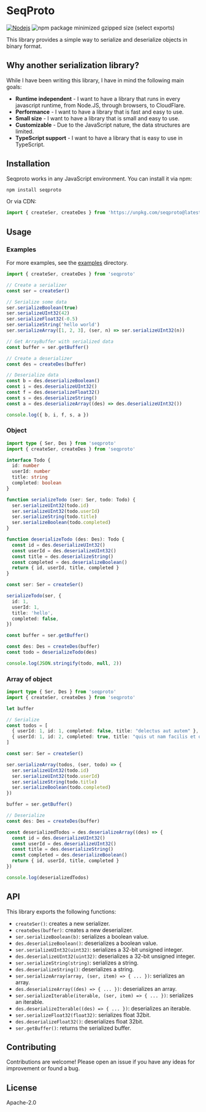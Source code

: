 # SeqProto

[![Nodejs](https://github.com/oramasearch/seqproto/actions/workflows/nodejs.yml/badge.svg)](https://github.com/oramasearch/seqproto/actions/workflows/nodejs.yml)
![npm package minimized gzipped size (select exports)](https://img.shields.io/bundlejs/size/seqproto)

This library provides a simple way to serialize and deserialize objects in binary format.

## Why another serialization library?

While I have been writing this library, I have in mind the following main goals:
- **Runtime independent** - I want to have a library that runs in every javascript runtime, from Node.JS, through browsers, to CloudFlare.
- **Performance** - I want to have a library that is fast and easy to use.
- **Small size** - I want to have a library that is small and easy to use.
- **Customizable** - Due to the JavaScript nature, the data structures are limited.
- **TypeScript support** - I want to have a library that is easy to use in TypeScript.

## Installation

Seqproto works in any JavaScript environment. You can install it via npm:

```sh
npm install seqproto
```

Or via CDN:

```js
import { createSer, createDes } from 'https://unpkg.com/seqproto@latest/dist/esm/index.js'
```

## Usage

### Examples

For more examples, see the [examples](https://github.com/oramasearch/seqproto/tree/main/examples) directory.

```typescript
import { createSer, createDes } from 'seqproto'

// Create a serializer
const ser = createSer()

// Serialize some data
ser.serializeBoolean(true)
ser.serializeUInt32(42)
ser.serializeFloat32(-0.5)
ser.serializeString('hello world')
ser.serializeArray([1, 2, 3], (ser, n) => ser.serializeUInt32(n))

// Get ArrayBuffer with serialized data
const buffer = ser.getBuffer()

// Create a deserializer
const des = createDes(buffer)

// Deserialize data
const b = des.deserializeBoolean()
const i = des.deserializeUInt32()
const f = des.deserializeFloat32()
const s = des.deserializeString()
const a = des.deserializeArray((des) => des.deserializeUInt32())

console.log({ b, i, f, s, a })
```

### Object

```typescript
import type { Ser, Des } from 'seqproto'
import { createSer, createDes } from 'seqproto'

interface Todo {
  id: number
  userId: number
  title: string
  completed: boolean
}

function serializeTodo (ser: Ser, todo: Todo) {
  ser.serializeUInt32(todo.id)
  ser.serializeUInt32(todo.userId)
  ser.serializeString(todo.title)
  ser.serializeBoolean(todo.completed)
}

function deserializeTodo (des: Des): Todo {
  const id = des.deserializeUInt32()
  const userId = des.deserializeUInt32()
  const title = des.deserializeString()
  const completed = des.deserializeBoolean()
  return { id, userId, title, completed }
}

const ser: Ser = createSer()

serializeTodo(ser, {
  id: 1,
  userId: 1,
  title: 'hello',
  completed: false,
})

const buffer = ser.getBuffer()

const des: Des = createDes(buffer)
const todo = deserializeTodo(des)

console.log(JSON.stringify(todo, null, 2))
```

### Array of object

```typescript
import type { Ser, Des } from 'seqproto'
import { createSer, createDes } from 'seqproto'

let buffer

// Serialize
const todos = [
  { userId: 1, id: 1, completed: false, title: "delectus aut autem" },
  { userId: 1, id: 2, completed: true, title: "quis ut nam facilis et officia qui" }
]

const ser: Ser = createSer()

ser.serializeArray(todos, (ser, todo) => {
  ser.serializeUInt32(todo.id)
  ser.serializeUInt32(todo.userId)
  ser.serializeString(todo.title)
  ser.serializeBoolean(todo.completed)
})

buffer = ser.getBuffer()

// Deserialize
const des: Des = createDes(buffer)

const deserializedTodos = des.deserializeArray((des) => {
  const id = des.deserializeUInt32()
  const userId = des.deserializeUInt32()
  const title = des.deserializeString()
  const completed = des.deserializeBoolean()
  return { id, userId, title, completed }
})

console.log(deserializedTodos)
```

## API

This library exports the following functions:

- `createSer()`: creates a new serializer.
- `createDes(buffer)`: creates a new deserializer.
- `ser.serializeBoolean(b)`: serializes a boolean value.
- `des.deserializeBoolean()`: deserializes a boolean value.
- `ser.serializeUInt32(uint32)`: serializes a 32-bit unsigned integer.
- `des.deserializeUInt32(uint32)`: deserializes a 32-bit unsigned integer.
- `ser.serializeString(string)`: serializes a string.
- `des.deserializeString()`: deserializes a string.
- `ser.serializeArray(array, (ser, item) => { ... })`: serializes an array.
- `des.deserializeArray((des) => { ... })`: deserializes an array.
- `ser.serializeIterable(iterable, (ser, item) => { ... })`: serializes an iterable.
- `des.deserializeIterable((des) => { ... })`: deserializes an iterable.
- `ser.serializeFloat32(float32)`: serializes float 32bit.
- `des.deserializeFloat32()`: deserializes float 32bit.
- `ser.getBuffer()`: returns the serialized buffer.

## Contributing

Contributions are welcome! Please open an issue if you have any ideas for improvement or found a bug.

## License

Apache-2.0
